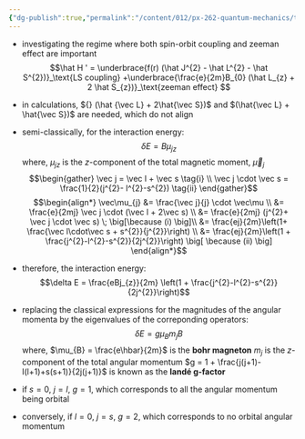 ```yaml
---
{"dg-publish":true,"permalink":"/content/012/px-262-quantum-mechanics/term-1/g-additional-interactions/px-262-g7c-weak-field-zeeman-effect/","noteIcon":"1","created":"2025-08-27T13:14:26.308+01:00","updated":"2024-12-21T15:15:17.000+00:00"}
---
```


- investigating the regime where both spin-orbit coupling and zeeman effect are important
$$\hat H '  = \underbrace{f(r) (\hat J^{2} - \hat L^{2} - \hat S^{2})}_\text{LS coupling} +\underbrace{\frac{e}{2m}B_{0} (\hat L_{z} + 2 \hat S_{z})}_\text{zeeman effect} $$
- in calculations, ${} (\hat {\vec L} + 2\hat{\vec S})$ and $(\hat{\vec L} + \hat{\vec S})$ are needed, which do not align
- semi-classically, for the interaction energy:
$$\delta E = B \mu_{jz}$$
	where, $\mu_{jz}$ is the $z$-component of the total magnetic moment, $\vec \mu_{j}$
$$\begin{gather}
\vec j = \vec l + \vec s \tag{i} \\
\vec j \cdot \vec s = \frac{1}{2}(j^{2}- l^{2}-s^{2}) \tag{ii}
\end{gather}$$
$$\begin{align*}
\vec\mu_{j} &= \frac{\vec j}{j} \cdot \vec\mu \\
&= \frac{e}{2mj} \vec j \cdot (\vec l + 2\vec s) \\
&= \frac{e}{2mj} (j^{2}+ \vec j \cdot \vec s)  \; \big[\because (i) \big]\\
&= \frac{ej}{2m}\left(1+ \frac{\vec l\cdot\vec s + s^{2}}{j^{2}}\right) \\
&= \frac{ej}{2m}\left(1 + \frac{j^{2}-l^{2}-s^{2}}{2j^{2}}\right) \big[ \because (ii) \big]
\end{align*}$$

- therefore, the interaction energy:
$$\delta E = \frac{eBj_{z}}{2m} \left(1 + \frac{j^{2}-l^{2}-s^{2}}{2j^{2}}\right)$$
- replacing the classical expressions for the magnitudes of the angular momenta by the eigenvalues of the correponding operators:
$$\delta E = g \mu_{B}m_{j}B$$
	where, 
		$\mu_{B} = \frac{e\hbar}{2m}$ is the **bohr magneton**
		$m_{j}$ is the $z$-component of the total angular momentum
		$g = 1 + \frac{j(j+1)-l(l+1)+s(s+1)}{2j(j+1)}$ is known as the **landé g-factor**
	
- if $s=0$, $j=l$, $g=1$, which corresponds to all the angular momentum being orbital
- conversely, if $l=0$, $j=s$, $g=2$, which corresponds to no orbital angular momentum
